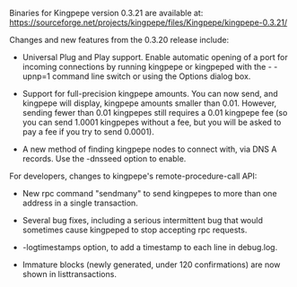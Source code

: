 Binaries for Kingpepe version 0.3.21 are available at:
  https://sourceforge.net/projects/kingpepe/files/Kingpepe/kingpepe-0.3.21/

Changes and new features from the 0.3.20 release include:

* Universal Plug and Play support.  Enable automatic opening of a port for incoming connections by running kingpepe or kingpeped with the - -upnp=1 command line switch or using the Options dialog box.

* Support for full-precision kingpepe amounts.  You can now send, and kingpepe will display, kingpepe amounts smaller than 0.01.  However, sending fewer than 0.01 kingpepes still requires a 0.01 kingpepe fee (so you can send 1.0001 kingpepes without a fee, but you will be asked to pay a fee if you try to send 0.0001).

* A new method of finding kingpepe nodes to connect with, via DNS A records. Use the -dnsseed option to enable.

For developers, changes to kingpepe's remote-procedure-call API:

* New rpc command "sendmany" to send kingpepes to more than one address in a single transaction.

* Several bug fixes, including a serious intermittent bug that would sometimes cause kingpeped to stop accepting rpc requests. 

* -logtimestamps option, to add a timestamp to each line in debug.log.

* Immature blocks (newly generated, under 120 confirmations) are now shown in listtransactions.
